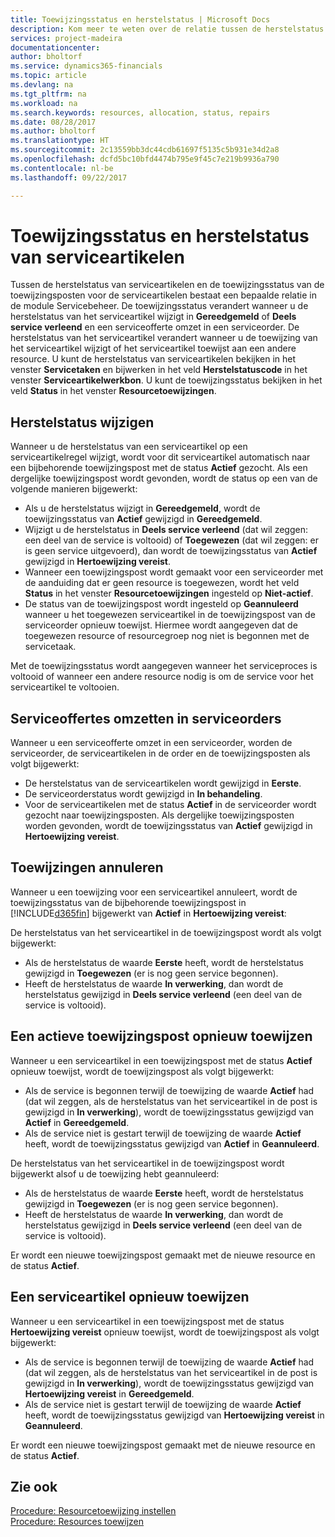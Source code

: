```yaml
---
title: Toewijzingsstatus en herstelstatus | Microsoft Docs
description: Kom meer te weten over de relatie tussen de herstelstatus van serviceartikelen en de toewijzingsstatus van de toewijzingsposten hiervoor.
services: project-madeira
documentationcenter: 
author: bholtorf
ms.service: dynamics365-financials
ms.topic: article
ms.devlang: na
ms.tgt_pltfrm: na
ms.workload: na
ms.search.keywords: resources, allocation, status, repairs
ms.date: 08/28/2017
ms.author: bholtorf
ms.translationtype: HT
ms.sourcegitcommit: 2c13559bb3dc44cdb61697f5135c5b931e34d2a8
ms.openlocfilehash: dcfd5bc10bfd4474b795e9f45c7e219b9936a790
ms.contentlocale: nl-be
ms.lasthandoff: 09/22/2017

---
```

# <a name="allocation-status-and-repair-status-of-service-items"></a>Toewijzingsstatus en herstelstatus van serviceartikelen
Tussen de herstelstatus van serviceartikelen en de toewijzingsstatus van de toewijzingsposten voor de serviceartikelen bestaat een bepaalde relatie in de module Servicebeheer. De toewijzingsstatus verandert wanneer u de herstelstatus van het serviceartikel wijzigt in **Gereedgemeld** of **Deels service verleend** en een serviceofferte omzet in een serviceorder. De herstelstatus van het serviceartikel verandert wanneer u de toewijzing van het serviceartikel wijzigt of het serviceartikel toewijst aan een andere resource. U kunt de herstelstatus van serviceartikelen bekijken in het venster **Servicetaken** en bijwerken in het veld **Herstelstatuscode** in het venster **Serviceartikelwerkbon**. U kunt de toewijzingsstatus bekijken in het veld **Status** in het venster **Resourcetoewijzingen**.  
  
## <a name="changing-repair-status"></a>Herstelstatus wijzigen  
Wanneer u de herstelstatus van een serviceartikel op een serviceartikelregel wijzigt, wordt voor dit serviceartikel automatisch naar een bijbehorende toewijzingspost met de status **Actief** gezocht. Als een dergelijke toewijzingspost wordt gevonden, wordt de status op een van de volgende manieren bijgewerkt:  
  
* Als u de herstelstatus wijzigt in **Gereedgemeld**, wordt de toewijzingsstatus van **Actief** gewijzigd in **Gereedgemeld**.  
* Wijzigt u de herstelstatus in **Deels service verleend** (dat wil zeggen: een deel van de service is voltooid) of **Toegewezen** (dat wil zeggen: er is geen service uitgevoerd), dan wordt de toewijzingsstatus van **Actief** gewijzigd in **Hertoewijzing vereist**.  
* Wanneer een toewijzingspost wordt gemaakt voor een serviceorder met de aanduiding dat er geen resource is toegewezen, wordt het veld **Status** in het venster **Resourcetoewijzingen** ingesteld op **Niet-actief**.  
* De status van de toewijzingspost wordt ingesteld op **Geannuleerd** wanneer u het toegewezen serviceartikel in de toewijzingspost van de serviceorder opnieuw toewijst. Hiermee wordt aangegeven dat de toegewezen resource of resourcegroep nog niet is begonnen met de servicetaak.  
  
Met de toewijzingsstatus wordt aangegeven wanneer het serviceproces is voltooid of wanneer een andere resource nodig is om de service voor het serviceartikel te voltooien.  
  
## <a name="converting-service-quotes-to-service-orders"></a>Serviceoffertes omzetten in serviceorders  
Wanneer u een serviceofferte omzet in een serviceorder, worden de serviceorder, de serviceartikelen in de order en de toewijzingsposten als volgt bijgewerkt:  
  
* De herstelstatus van de serviceartikelen wordt gewijzigd in **Eerste**.  
* De serviceorderstatus wordt gewijzigd in **In behandeling**.  
* Voor de serviceartikelen met de status **Actief** in de serviceorder wordt gezocht naar toewijzingsposten. Als dergelijke toewijzingsposten worden gevonden, wordt de toewijzingsstatus van **Actief** gewijzigd in **Hertoewijzing vereist**.  
  
## <a name="canceling-allocations"></a>Toewijzingen annuleren  
Wanneer u een toewijzing voor een serviceartikel annuleert, wordt de toewijzingsstatus van de bijbehorende toewijzingspost in [!INCLUDE[d365fin](includes/d365fin_md.md)] bijgewerkt van **Actief** in **Hertoewijzing vereist**:

De herstelstatus van het serviceartikel in de toewijzingspost wordt als volgt bijgewerkt:  
  
* Als de herstelstatus de waarde **Eerste** heeft, wordt de herstelstatus gewijzigd in **Toegewezen** (er is nog geen service begonnen).  
* Heeft de herstelstatus de waarde **In verwerking**, dan wordt de herstelstatus gewijzigd in **Deels service verleend** (een deel van de service is voltooid).  
  
## <a name="reallocating-an-active-allocation-entry"></a>Een actieve toewijzingspost opnieuw toewijzen  
Wanneer u een serviceartikel in een toewijzingspost met de status **Actief** opnieuw toewijst, wordt de toewijzingspost als volgt bijgewerkt:  
  
* Als de service is begonnen terwijl de toewijzing de waarde **Actief** had (dat wil zeggen, als de herstelstatus van het serviceartikel in de post is gewijzigd in **In verwerking**), wordt de toewijzingsstatus gewijzigd van **Actief** in **Gereedgemeld**.  
* Als de service niet is gestart terwijl de toewijzing de waarde **Actief** heeft, wordt de toewijzingsstatus gewijzigd van **Actief** in **Geannuleerd**.  
  
De herstelstatus van het serviceartikel in de toewijzingspost wordt bijgewerkt alsof u de toewijzing hebt geannuleerd:  
  
* Als de herstelstatus de waarde **Eerste** heeft, wordt de herstelstatus gewijzigd in **Toegewezen** (er is nog geen service begonnen).  
* Heeft de herstelstatus de waarde **In verwerking**, dan wordt de herstelstatus gewijzigd in **Deels service verleend** (een deel van de service is voltooid).  
  
Er wordt een nieuwe toewijzingspost gemaakt met de nieuwe resource en de status **Actief**.  
  
## <a name="reallocating-a-service-item"></a>Een serviceartikel opnieuw toewijzen  
Wanneer u een serviceartikel in een toewijzingspost met de status **Hertoewijzing vereist** opnieuw toewijst, wordt de toewijzingspost als volgt bijgewerkt:  
  
* Als de service is begonnen terwijl de toewijzing de waarde **Actief** had (dat wil zeggen, als de herstelstatus van het serviceartikel in de post is gewijzigd in **In verwerking**), wordt de toewijzingsstatus gewijzigd van **Hertoewijzing vereist** in **Gereedgemeld**.  
* Als de service niet is gestart terwijl de toewijzing de waarde **Actief** heeft, wordt de toewijzingsstatus gewijzigd van **Hertoewijzing vereist** in **Geannuleerd**.  
  
Er wordt een nieuwe toewijzingspost gemaakt met de nieuwe resource en de status **Actief**.  
  
## <a name="see-also"></a>Zie ook  
[Procedure: Resourcetoewijzing instellen](service-how-setup-resource-allocation.md)  
[Procedure: Resources toewijzen](service-how-to-allocate-resources.md)  



